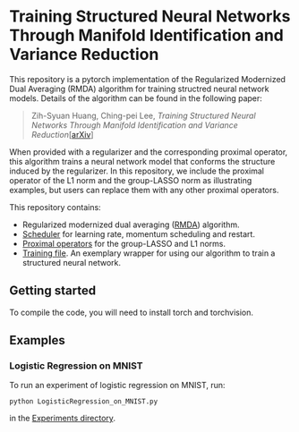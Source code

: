 # Training Structured Neural Networks Through Manifold Identification and Variance Reduction

This repository is a pytorch implementation of the Regularized Modernized Dual Averaging (RMDA) algorithm for training structred neural network models.
Details of the algorithm can be found in the following paper:
> Zih-Syuan Huang, Ching-pei Lee, *Training Structured Neural Networks Through Manifold Identification and Variance Reduction*[[arXiv](https://arxiv.org/abs/2112.02612)]

When provided with a regularizer and the corresponding proximal operator, this algorithm trains a neural network model that conforms the structure induced by the regularizer.
In this repository, we include the proximal operator of the L1 norm and the group-LASSO norm as illustrating examples, but users can replace them with any other proximal operators.

This repository contains:
 - Regularized modernized dual averaging ([RMDA](https://github.com/zihsyuan1214/rmda/blob/master/RMDA/Optimizer/rmda.py)) algorithm.
 - [Scheduler](https://github.com/zihsyuan1214/rmda/blob/master/RMDA/ParamScheduler/param_scheduler.py) for learning rate, momentum scheduling and restart.
 - [Proximal operators](https://github.com/zihsyuan1214/rmda/blob/master/RMDA/ProxFn/prox_fns.py) for the group-LASSO and L1 norms.
 - [Training file](https://github.com/zihsyuan1214/rmda/blob/master/RMDA/Train.py). An exemplary wrapper for using our algorithm to train a structured neural network.

## Getting started
To compile the code, you will need to install torch and torchvision.

## Examples
### Logistic Regression on MNIST
To run an experiment of logistic regression on MNIST, run:

    python LogisticRegression_on_MNIST.py

in the [Experiments directory](https://github.com/zihsyuan1214/rmda/tree/master/Experiments).
